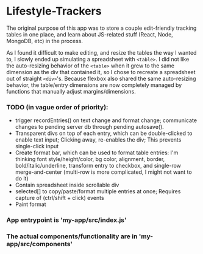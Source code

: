 # Lifestyle-Trackers

The original purpose of this app was to store a couple edit-friendly tracking tables in one place, and learn about JS-related stuff (React, Node, MongoDB, etc) in the process.

As I found it difficult to make editing, and resize the tables the way I wanted to, I slowly ended up simulating a spreadsheet with `<table>`. I did not like the auto-resizing behavior of the `<table>` when it grew to the same dimension as the div that contained it, so I chose to recreate a spreadsheet out of straight `<div>`'s. Because flexbox also shared the same auto-resizing behavior, the table/entry dimensions are now completely managed by functions that manually adjust margins/dimensions.
  
### TODO (in vague order of priority):
  - trigger recordEntries() on text change and format change; communicate changes to pending server db through pending autosave().
  - Transparent divs on top of each entry, which can be double-clicked to enable text input; Clicking away, re-enables the div; This prevents single-click input
  - Create format bar, which can be used to format table entries: I'm thinking font style/height/color, bg color, alignment, border, bold/italic/underline, transform entry to checkbox, and single-row merge-and-center (multi-row is more complicated, I might not want to do it)
  - Contain spreadsheet inside scrollable div
  - selected[] to copy/paste/format multiple entries at once; Requires capture of (ctrl/shift + click) events
  - Paint format
  

### App entrypoint is 'my-app/src/index.js'<br>
### The actual components/functionality are in 'my-app/src/components'
